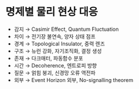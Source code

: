 # 명제별 물리 현상 대응

- 감지 → Casimir Effect, Quantum Fluctuation  
- 차이 → 전기장 불연속, 양자 상태 점프  
- 경계 → Topological Insulator, 중력 렌즈  
- 구조 → 뉴런 강화, 자기조직화, 결정 생성  
- 존재 → 다크매터, 파동함수 분포  
- 시간 → Decoherence, 엔트로피 방향  
- 질문 → 얽힘 붕괴, 신경망 오류 역전파  
- 외부 → Event Horizon 외부, No-signalling theorem
